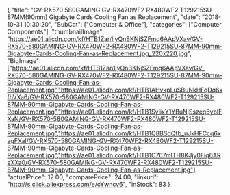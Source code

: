 {
	"title": "GV-RX570 580GAMING GV-RX470WF2 RX480WF2 T129215SU 87MM(90mm) Gigabyte Cards Cooling Fan as Replacement",
	"date": "2018-10-31 10:30:20",
	"SubCat": ["Computer & Office"],
	"categories": ["Computer Components"],
	"thumbnailImage": "https://ae01.alicdn.com/kf/HTB1Zan1iyQnBKNjSZFmq6AApVXav/GV-RX570-580GAMING-GV-RX470WF2-RX480WF2-T129215SU-87MM-90mm-Gigabyte-Cards-Cooling-Fan-as-Replacement.jpg_220x220.jpg",
	"BigImage": ["https://ae01.alicdn.com/kf/HTB1Zan1iyQnBKNjSZFmq6AApVXav/GV-RX570-580GAMING-GV-RX470WF2-RX480WF2-T129215SU-87MM-90mm-Gigabyte-Cards-Cooling-Fan-as-Replacement.jpg","https://ae01.alicdn.com/kf/HTB1AHvkpLuSBuNkHFqDq6xfhVXa6/GV-RX570-580GAMING-GV-RX470WF2-RX480WF2-T129215SU-87MM-90mm-Gigabyte-Cards-Cooling-Fan-as-Replacement.jpg","https://ae01.alicdn.com/kf/HTB1SyIixY1YBuNjSszeq6yblFXaN/GV-RX570-580GAMING-GV-RX470WF2-RX480WF2-T129215SU-87MM-90mm-Gigabyte-Cards-Cooling-Fan-as-Replacement.jpg","https://ae01.alicdn.com/kf/HTB1Q8BSdQfb_uJkHFCcq6xagFXaI/GV-RX570-580GAMING-GV-RX470WF2-RX480WF2-T129215SU-87MM-90mm-Gigabyte-Cards-Cooling-Fan-as-Replacement.jpg","https://ae01.alicdn.com/kf/HTB1C767mlTH8KJjy0Fiq6ARsXXa0/GV-RX570-580GAMING-GV-RX470WF2-RX480WF2-T129215SU-87MM-90mm-Gigabyte-Cards-Cooling-Fan-as-Replacement.jpg"],
	"actualPrice": 12.00,
	"comparePrice": 24.00,
	"linkurl": "http://s.click.aliexpress.com/e/cYwncv6",
	"inStock": 83
}
